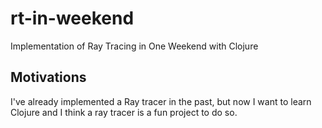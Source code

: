 # rt-in-weekend

Implementation of Ray Tracing in One Weekend with Clojure

## Motivations

I've already implemented a Ray tracer in the past, but now I want to
learn Clojure and I think a ray tracer is a fun project to do so.
